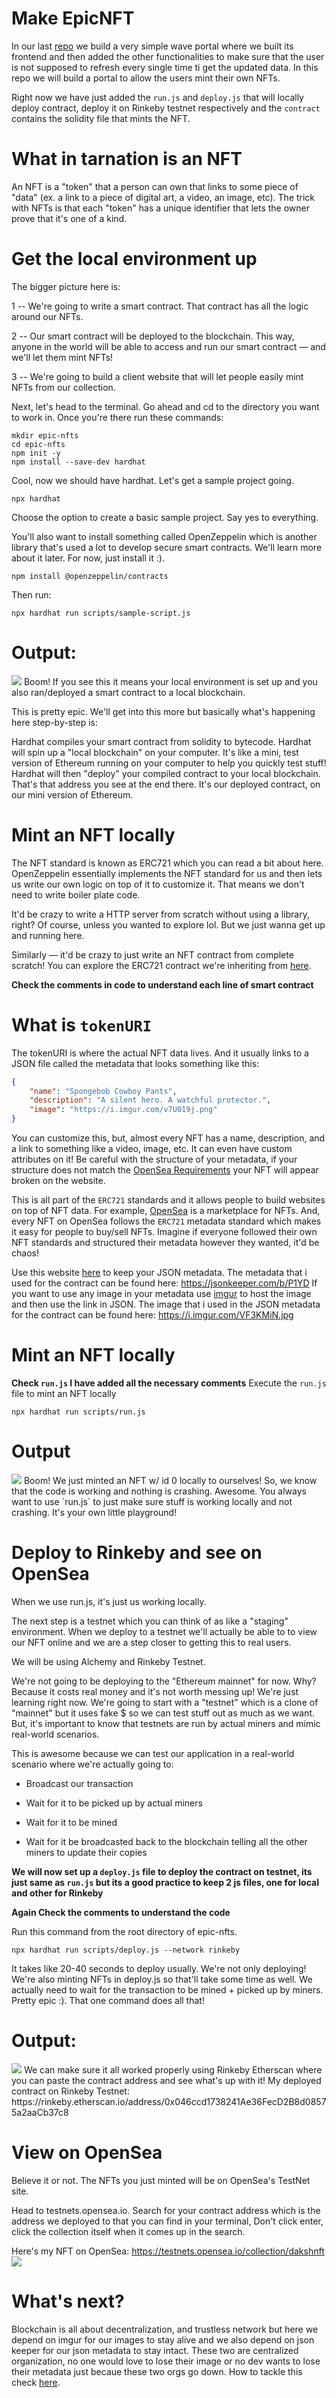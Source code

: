 # Make EpicNFT
In our last [repo](https://github.com/dakshp07/react-wave-portal) we build a very simple wave portal where we built its frontend and then added the other functionalities to make sure that the user is not supposed to refresh every single time ti get the updated data. In this repo we will build a portal to allow the users mint their own NFTs.

Right now we have just added the `run.js` and `deploy.js` that will locally deploy contract, deploy it on Rinkeby testnet respectively and the `contract` contains the solidity file that mints the NFT.

# What in tarnation is an NFT
An NFT is a "token" that a person can own that links to some piece of "data" (ex. a link to a piece of digital art, a video, an image, etc). The trick with NFTs is that each "token" has a unique identifier that lets the owner prove that it's one of a kind.

# Get the local environment up
The bigger picture here is:

1 -- We're going to write a smart contract. That contract has all the logic around our NFTs.

2 -- Our smart contract will be deployed to the blockchain. This way, anyone in the world will be able to access and run our smart contract — and we'll let them mint NFTs!

3 -- We're going to build a client website that will let people easily mint NFTs from our collection.

Next, let's head to the terminal. Go ahead and cd to the directory you want to work in. Once you're there run these commands:

```shell
mkdir epic-nfts
cd epic-nfts
npm init -y
npm install --save-dev hardhat
```

Cool, now we should have hardhat. Let's get a sample project going.

```shell
npx hardhat
```
Choose the option to create a basic sample project. Say yes to everything.

You'll also want to install something called OpenZeppelin which is another library that's used a lot to develop secure smart contracts. We'll learn more about it later. For now, just install it :).
```shell
npm install @openzeppelin/contracts
```
Then run:
```shell
npx hardhat run scripts/sample-script.js
```

# Output:
<img src="https://i.imgur.com/LIYT9tf.png">
Boom! If you see this it means your local environment is set up and you also ran/deployed a smart contract to a local blockchain.

This is pretty epic. We'll get into this more but basically what's happening here step-by-step is:

Hardhat compiles your smart contract from solidity to bytecode.
Hardhat will spin up a "local blockchain" on your computer. It's like a mini, test version of Ethereum running on your computer to help you quickly test stuff!
Hardhat will then "deploy" your compiled contract to your local blockchain. That's that address you see at the end there. It's our deployed contract, on our mini version of Ethereum.


# Mint an NFT locally
The NFT standard is known as ERC721 which you can read a bit about here. OpenZeppelin essentially implements the NFT standard for us and then lets us write our own logic on top of it to customize it. That means we don't need to write boiler plate code.

It'd be crazy to write a HTTP server from scratch without using a library, right? Of course, unless you wanted to explore lol. But we just wanna get up and running here.

Similarly — it'd be crazy to just write an NFT contract from complete scratch! You can explore the ERC721 contract we're inheriting from [here](https://github.com/OpenZeppelin/openzeppelin-contracts/blob/master/contracts/token/ERC721/ERC721.sol?utm_source=buildspace.so&utm_medium=buildspace_project).

**Check the comments in code to understand each line of smart contract**

# What is `tokenURI`
The tokenURI is where the actual NFT data lives. And it usually links to a JSON file called the metadata that looks something like this:
```json
{
    "name": "Spongebob Cowboy Pants",
    "description": "A silent hero. A watchful protector.",
    "image": "https://i.imgur.com/v7U019j.png"
}
```
You can customize this, but, almost every NFT has a name, description, and a link to something like a video, image, etc. It can even have custom attributes on it! Be careful with the structure of your metadata, if your structure does not match the [OpenSea Requirements](https://docs.opensea.io/docs/metadata-standards?utm_source=buildspace.so&utm_medium=buildspace_project) your NFT will appear broken on the website.

This is all part of the `ERC721` standards and it allows people to build websites on top of NFT data. For example, [OpenSea](https://opensea.io/assets?utm_source=buildspace.so&utm_medium=buildspace_project) is a marketplace for NFTs. And, every NFT on OpenSea follows the `ERC721` metadata standard which makes it easy for people to buy/sell NFTs. Imagine if everyone followed their own NFT standards and structured their metadata however they wanted, it'd be chaos!

Use this website [here](https://jsonkeeper.com/?utm_source=buildspace.so&utm_medium=buildspace_project) to keep your JSON metadata. The metadata that i used for the contract can be found here: https://jsonkeeper.com/b/P1YD
If you want to use any image in your metadata use [imgur](https://imgur.com) to host the image and then use the link in JSON. The image that i used in the JSON metadata for the contract can be found here: https://i.imgur.com/VF3KMiN.jpg

# Mint an NFT locally
**Check `run.js` I have added all the necessary comments**
Execute the `run.js` file to mint an NFT locally
```shell
npx hardhat run scripts/run.js
```
# Output
<img src="https://i.imgur.com/EfsOs5O.png">
Boom! We just minted an NFT w/ id 0 locally to ourselves! So, we know that the code is working and nothing is crashing. Awesome. You always want to use `run.js` to just make sure stuff is working locally and not crashing. It's your own little playground!

# Deploy to Rinkeby and see on OpenSea
When we use run.js, it's just us working locally.

The next step is a testnet which you can think of as like a "staging" environment. When we deploy to a testnet we'll actually be able to to view our NFT online and we are a step closer to getting this to real users.

We will be using Alchemy and Rinkeby Testnet.

We're not going to be deploying to the "Ethereum mainnet" for now. Why? Because it costs real money and it's not worth messing up! We're just learning right now. We're going to start with a "testnet" which is a clone of "mainnet" but it uses fake $ so we can test stuff out as much as we want. But, it's important to know that testnets are run by actual miners and mimic real-world scenarios.

This is awesome because we can test our application in a real-world scenario where we're actually going to:

- Broadcast our transaction

- Wait for it to be picked up by actual miners

- Wait for it to be mined

- Wait for it be broadcasted back to the blockchain telling all the other miners to update their copies

**We will now set up a `deploy.js` file to deploy the contract on testnet, its just same as `run.js` but its a good practice to keep 2 js files, one for local and other for Rinkeby**

**Again Check the comments to understand the code**

Run this command from the root directory of epic-nfts.
```shell
npx hardhat run scripts/deploy.js --network rinkeby
```
It takes like 20-40 seconds to deploy usually. We're not only deploying! We're also minting NFTs in deploy.js so that'll take some time as well. We actually need to wait for the transaction to be mined + picked up by miners. Pretty epic :). That one command does all that!

# Output:
<img src="https://i.imgur.com/STSwv5f.png">
We can make sure it all worked properly using Rinkeby Etherscan where you can paste the contract address and see what's up with it!
My deployed contract on Rinkeby Testnet: 
https://rinkeby.etherscan.io/address/0x046ccd1738241Ae36FecD2B8d08575a2aaCb37c8

# View on OpenSea
Believe it or not. The NFTs you just minted will be on OpenSea's TestNet site.

Head to testnets.opensea.io. Search for your contract address which is the address we deployed to that you can find in your terminal, Don't click enter, click the collection itself when it comes up in the search.

Here's my NFT on OpenSea: https://testnets.opensea.io/collection/dakshnft
<img src="https://i.imgur.com/fpo2Dwh.png">

# What's next?
Blockchain is all about decentralization, and trustless network but here we depend on imgur for our images to stay alive and we also depend on json keeper for our json metadata to stay intact. These two are centralized organization, no one would love to lose their image or no dev wants to lose their metadata just becaue these two orgs go down. How to tackle this check [here]().
